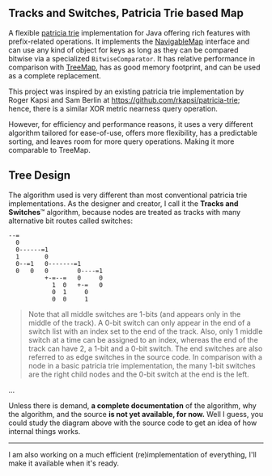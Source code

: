 
Tracks and Switches, Patricia Trie based Map
--------------------------------------------
A flexible [patricia trie](http://en.wikipedia.org/wiki/Radix_tree) implementation for Java offering rich features with prefix-related operations. It implements the [NavigableMap](http://docs.oracle.com/javase/6/docs/api/java/util/NavigableMap.html) interface and can use any kind of object for keys as long as they can be compared bitwise via a specialized `BitwiseComparator`. It has relative performance in comparison with [TreeMap](http://docs.oracle.com/javase/6/docs/api/java/util/TreeMap.html), has as good memory footprint, and can be used as a complete replacement.

This project was inspired by an existing patricia trie implementation by Roger Kapsi and Sam Berlin at <https://github.com/rkapsi/patricia-trie>; hence, there is a similar XOR metric nearness query operation.

However, for efficiency and performance reasons, it uses a very different algorithm tailored for ease-of-use, offers more flexibility, has a predictable sorting, and leaves room for more query operations. Making it more comparable to TreeMap.


Tree Design
-----------
The algorithm used is very different than most conventional patricia trie implementations. As the designer and creator, I call it the **Tracks and Switches**&trade; algorithm, because nodes are treated as tracks with many alternative bit routes called switches:

	--=
	  0
	  0------=1
	  1       0
	  0--=1   0-------=1
	  0   0   0        0----=1
	          +-=--=   0     0
	            1  0   +-=   0
	            0  1     0
	            0  0     1

> Note that all middle switches are 1-bits (and appears only in the middle of the track). A 0-bit switch can only appear in the end of a switch list with an index set to the end of the track. Also, only 1 middle switch at a time can be assigned to an index, whereas the end of the track can have 2, a 1-bit and a 0-bit switch. The end switches are also referred to as edge switches in the source code. In comparison with a node in a basic patricia trie implementation, the many 1-bit switches are the right child nodes and the 0-bit switch at the end is the left.

&hellip;

Unless there is demand, **a complete documentation** of the algorithm, why the algorithm, and the source **is not yet available, for now.** Well I guess, you could study the diagram above with the source code to get an idea of how internal things works.

--------------------------------------------
I am also working on a much efficient (re)implementation of everything, I'll make it available when it's ready.
